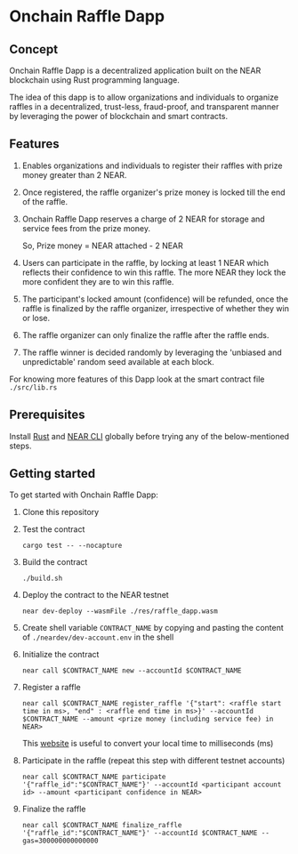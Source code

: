 # Onchain Raffle Dapp

## Concept

Onchain Raffle Dapp is a decentralized application built on the NEAR blockchain using Rust programming language.

The idea of this dapp is to allow organizations and individuals to organize raffles in a decentralized, trust-less, fraud-proof, and transparent manner by leveraging the power of blockchain and smart contracts.


## Features

1. Enables organizations and individuals to register their raffles with prize money greater than 2 NEAR.

2. Once registered, the raffle organizer's prize money is locked till the end of the raffle.

3. Onchain Raffle Dapp reserves a charge of 2 NEAR for storage and service fees from the prize money.
   
   So, Prize money = NEAR attached - 2 NEAR

4. Users can participate in the raffle, by locking at least 1 NEAR which reflects their confidence to win this raffle. The more NEAR they lock the more confident they are to win this raffle.

5. The participant's locked amount (confidence) will be refunded, once the raffle is finalized by the raffle organizer, irrespective of whether they win or lose.

6. The raffle organizer can only finalize the raffle after the raffle ends.

7. The raffle winner is decided randomly by leveraging the 'unbiased and unpredictable' random seed available at each block.

For knowing more features of this Dapp look at the smart contract file `./src/lib.rs`


## Prerequisites

Install [Rust](https://rustup.rs/) and [NEAR CLI](https://docs.near.org/docs/tools/near-cli#setup) globally before trying any of the below-mentioned steps.


## Getting started

To get started with Onchain Raffle Dapp:

1. Clone this repository
2. Test the contract 

    `cargo test -- --nocapture`

3. Build the contract
        
    `./build.sh`

4. Deploy the contract to the NEAR testnet

    `near dev-deploy --wasmFile ./res/raffle_dapp.wasm`

5. Create shell variable `CONTRACT_NAME` by copying and pasting the content of `./neardev/dev-account.env` in the shell

7. Initialize the contract

    `near call $CONTRACT_NAME new --accountId $CONTRACT_NAME`

8. Register a raffle

    `near call $CONTRACT_NAME register_raffle '{"start": <raffle start time in ms>, "end" : <raffle end time in ms>}' --accountId $CONTRACT_NAME --amount <prize money (including service fee) in NEAR>`

    This [website](https://currentmillis.com/) is useful to convert your local time to milliseconds (ms)

9. Participate in the raffle (repeat this step with different testnet accounts)

    `near call $CONTRACT_NAME participate '{"raffle_id":"$CONTRACT_NAME"}' --accountId <participant account id> --amount <participant confidence in NEAR>`

10. Finalize the raffle

    `near call $CONTRACT_NAME finalize_raffle '{"raffle_id":"$CONTRACT_NAME"}' --accountId $CONTRACT_NAME --gas=300000000000000`